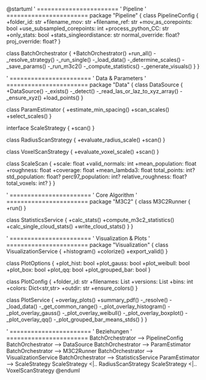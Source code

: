 @startuml
' =======================
'   Pipeline
' =======================
package "Pipeline" {
  class PipelineConfig {
    +folder_id: str
    +filename_mov: str
    +filename_ref: str
    +mov_as_corepoints: bool
    +use_subsampled_corepoints: int
    +process_python_CC: str
    +only_stats: bool
    +stats_singleordistance: str
    normal_override: float?
    proj_override: float?
  }

  class BatchOrchestrator {
    +BatchOrchestrator()
    +run_all()
    -_resolve_strategy()
    -_run_single()
    -_load_data()
    -_determine_scales()
    -_save_params()
    -_run_m3c2()
    -_compute_statistics()
    -_generate_visuals()
  }
}

' =======================
'   Data & Parameters
' =======================
package "Data" {
  class DataSource {
    +DataSource()
    -_exists()
    -_detect()
    -_read_las_or_laz_to_xyz_array()
    -_ensure_xyz()
    +load_points()
  }

  class ParamEstimator {
    +estimate_min_spacing()
    +scan_scales()
    +select_scales()
  }

  interface ScaleStrategy {
    +scan()
  }

  class RadiusScanStrategy {
    +evaluate_radius_scale()
    +scan()
  }

  class VoxelScanStrategy {
    +evaluate_voxel_scale()
    +scan()
  }

  class ScaleScan {
    +scale: float
    +valid_normals: int
    +mean_population: float
    +roughness: float
    +coverage: float
    +mean_lambda3: float
    total_points: int?
    std_population: float?
    perc97_population: int?
    relative_roughness: float?
    total_voxels: int?
  }
}

' =======================
'   Core Algorithm
' =======================
package "M3C2" {
  class M3C2Runner {
    +run()
  }

  class StatisticsService {
    +calc_stats()
    +compute_m3c2_statistics()
    +calc_single_cloud_stats()
    +write_cloud_stats()
  }
}

' =======================
'   Visualization & Plots
' =======================
package "Visualization" {
  class VisualizationService {
    +histogram()
    +colorize()
    +export_valid()
  }

  class PlotOptions {
    +plot_hist: bool
    +plot_gauss: bool
    +plot_weibull: bool
    +plot_box: bool
    +plot_qq: bool
    +plot_grouped_bar: bool
  }

  class PlotConfig {
    +folder_id: str
    +filenames: List<str>
    +versions: List<str>
    +bins: int
    +colors: Dict<str,str>
    +outdir: str
    +ensure_colors()
  }

  class PlotService {
    +overlay_plots()
    +summary_pdf()
    -_resolve()
    -_load_data()
    -_get_common_range()
    -_plot_overlay_histogram()
    -_plot_overlay_gauss()
    -_plot_overlay_weibull()
    -_plot_overlay_boxplot()
    -_plot_overlay_qq()
    -_plot_grouped_bar_means_stds()
  }
}

' =======================
'   Beziehungen
' =======================
BatchOrchestrator --> PipelineConfig
BatchOrchestrator --> DataSource
BatchOrchestrator --> ParamEstimator
BatchOrchestrator --> M3C2Runner
BatchOrchestrator --> VisualizationService
BatchOrchestrator --> StatisticsService
ParamEstimator --> ScaleStrategy
ScaleStrategy <|.. RadiusScanStrategy
ScaleStrategy <|.. VoxelScanStrategy
@enduml
